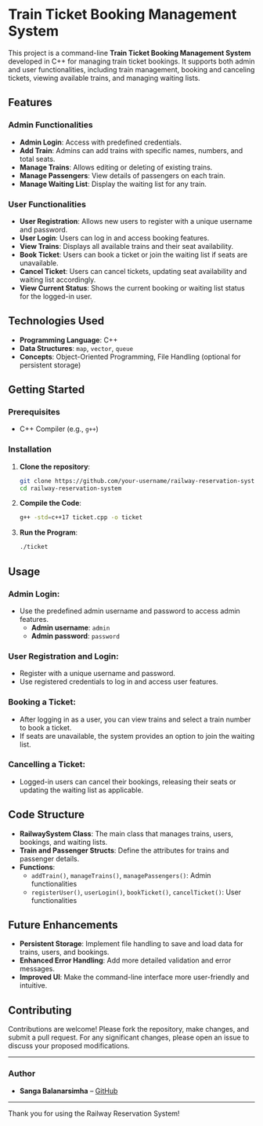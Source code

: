 # Train Ticket Booking Management System

This project is a command-line **Train Ticket Booking Management System** developed in C++ for managing train ticket bookings. It supports both admin and user functionalities, including train management, booking and canceling tickets, viewing available trains, and managing waiting lists. 

## Features

### Admin Functionalities
- **Admin Login**: Access with predefined credentials.
- **Add Train**: Admins can add trains with specific names, numbers, and total seats.
- **Manage Trains**: Allows editing or deleting of existing trains.
- **Manage Passengers**: View details of passengers on each train.
- **Manage Waiting List**: Display the waiting list for any train.

### User Functionalities
- **User Registration**: Allows new users to register with a unique username and password.
- **User Login**: Users can log in and access booking features.
- **View Trains**: Displays all available trains and their seat availability.
- **Book Ticket**: Users can book a ticket or join the waiting list if seats are unavailable.
- **Cancel Ticket**: Users can cancel tickets, updating seat availability and waiting list accordingly.
- **View Current Status**: Shows the current booking or waiting list status for the logged-in user.

## Technologies Used
- **Programming Language**: C++
- **Data Structures**: `map`, `vector`, `queue`
- **Concepts**: Object-Oriented Programming, File Handling (optional for persistent storage)

## Getting Started

### Prerequisites
- C++ Compiler (e.g., `g++`)

### Installation
1. **Clone the repository**:
   ```bash
   git clone https://github.com/your-username/railway-reservation-system.git
   cd railway-reservation-system
   ```
2. **Compile the Code**:
   ```bash
   g++ -std=c++17 ticket.cpp -o ticket
   ```
3. **Run the Program**:
    ```bash
   ./ticket
   ```
## Usage

### Admin Login:
- Use the predefined admin username and password to access admin features.
    - **Admin username**: `admin`
    - **Admin password**: `password`

### User Registration and Login:
- Register with a unique username and password.
- Use registered credentials to log in and access user features.

### Booking a Ticket:
- After logging in as a user, you can view trains and select a train number to book a ticket.
- If seats are unavailable, the system provides an option to join the waiting list.

### Cancelling a Ticket:
- Logged-in users can cancel their bookings, releasing their seats or updating the waiting list as applicable.

## Code Structure

- **RailwaySystem Class**: The main class that manages trains, users, bookings, and waiting lists.
- **Train and Passenger Structs**: Define the attributes for trains and passenger details.
- **Functions**:
  - `addTrain()`, `manageTrains()`, `managePassengers()`: Admin functionalities
  - `registerUser()`, `userLogin()`, `bookTicket()`, `cancelTicket()`: User functionalities

## Future Enhancements
- **Persistent Storage**: Implement file handling to save and load data for trains, users, and bookings.
- **Enhanced Error Handling**: Add more detailed validation and error messages.
- **Improved UI**: Make the command-line interface more user-friendly and intuitive.

## Contributing

Contributions are welcome! Please fork the repository, make changes, and submit a pull request. For any significant changes, please open an issue to discuss your proposed modifications.

---

### Author
- **Sanga Balanarsimha** – [GitHub](https://github.com/BunnySanga)
---

Thank you for using the Railway Reservation System!
